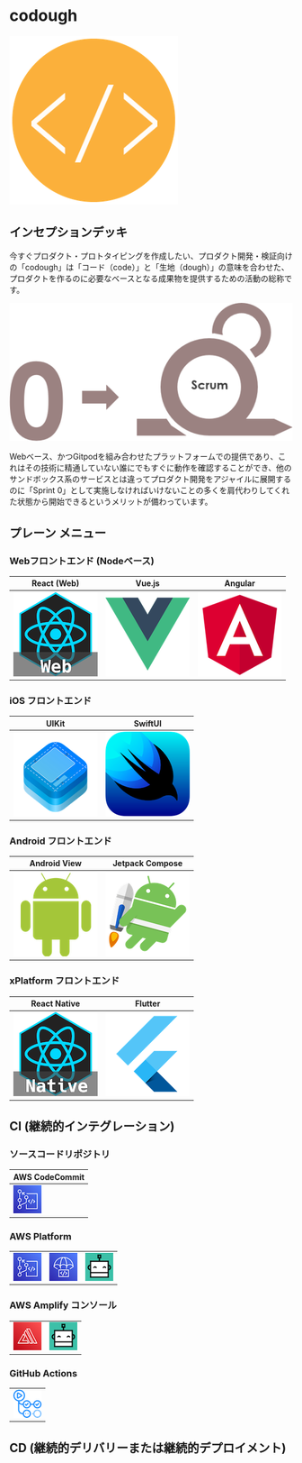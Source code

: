 # codough

![codough](./logo.png)

## インセプションデッキ

今すぐプロダクト・プロトタイピングを作成したい、プロダクト開発・検証向けの「codough」は「コード（code）」と「生地（dough）」の意味を合わせた、プロダクトを作るのに必要なベースとなる成果物を提供するための活動の総称です。

![](./contents/scrum/scrum-sprint0.png)

Webベース、かつGitpodを組み合わせたプラットフォームでの提供であり、これはその技術に精通していない誰にでもすぐに動作を確認することができ、他のサンドボックス系のサービスとは違ってプロダクト開発をアジャイルに展開するのに「Sprint 0」として実施しなければいけないことの多くを肩代わりしてくれた状態から開始できるというメリットが備わっています。

## プレーン メニュー

### Webフロントエンド (Nodeベース)

| React (Web) | Vue.js | Angular | 
| --- | --- | --- |
| [![react-web](./contents/menu/icon-react-web.png)](https://github.com/codough/codough-plate-react-web) | ![](./contents/menu/icon-vue.png) | ![](./contents/menu/icon-angular.png) |

### iOS フロントエンド

| UIKit | SwiftUI |
| --- | --- |
| ![iOS UIKit](./contents/menu/icon-ios-uikit.png) | ![iOS SwiftUI](./contents/menu/icon-ios-swiftui.png) |

### Android フロントエンド

| Android View | Jetpack Compose |
| --- | --- |
| ![Android View](./contents/menu/icon-android-view.png) | ![Android Jetpack Compose](./contents/menu/icon-android-jetpack.png) |

### xPlatform フロントエンド

| React Native | Flutter |
| --- | --- |
| ![React Native](./contents/menu/icon-react-native.png) | ![Flutter](./contents/menu/icon-flutter.png) |

## CI (継続的インテグレーション)

### ソースコードリポジトリ

| AWS CodeCommit |
| --- |
| ![AWS CodeCommit](./contents/cicd/icon-cicd-codecommit.png) |

### AWS Platform

| | | |
| --- | --- | --- |
| ![AWS CodeCommit](./contents/cicd/icon-cicd-codecommit.png) | ![AWS CodeDeploy](./contents/cicd/icon-cicd-codedeploy.png) | ![Bitrise](./contents/cicd/icon-cicd-bitrise.png) |

### AWS Amplify コンソール

| | |
| --- | --- |
| ![](./contents/cicd/icon-cicd-amplify.png) | ![](./contents/cicd/icon-cicd-bitrise.png) |

### GitHub Actions

| |
| --- |
| ![](./contents/cicd/icon-cicd-githubactions.png) |

## CD (継続的デリバリーまたは継続的デプロイメント)

